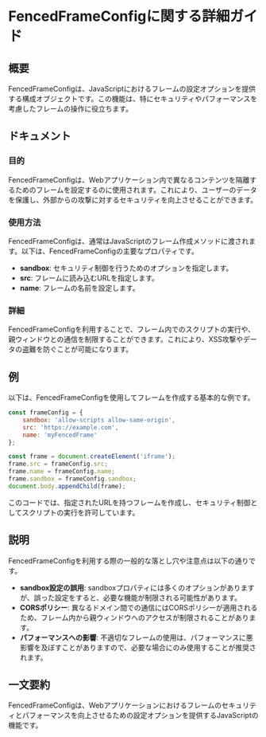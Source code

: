 <!--
Meta Description: # FencedFrameConfigに関する詳細ガイド ## 概要 FencedFrameConfigは、JavaScriptにおけるフレームの設定オプションを提供する構成オブジェクトです。この機能は、特にセキュリティやパフォーマンスを考慮したフレームの操作に役立ちます。 ## ドキュメント ##...
Meta Keywords: frame, fencedframeconfigは, sandbox, src, name
-->

# FencedFrameConfigに関する詳細ガイド

## 概要
FencedFrameConfigは、JavaScriptにおけるフレームの設定オプションを提供する構成オブジェクトです。この機能は、特にセキュリティやパフォーマンスを考慮したフレームの操作に役立ちます。

## ドキュメント
### 目的
FencedFrameConfigは、Webアプリケーション内で異なるコンテンツを隔離するためのフレームを設定するのに使用されます。これにより、ユーザーのデータを保護し、外部からの攻撃に対するセキュリティを向上させることができます。

### 使用方法
FencedFrameConfigは、通常はJavaScriptのフレーム作成メソッドに渡されます。以下は、FencedFrameConfigの主要なプロパティです。

- **sandbox**: セキュリティ制御を行うためのオプションを指定します。
- **src**: フレームに読み込むURLを指定します。
- **name**: フレームの名前を設定します。

### 詳細
FencedFrameConfigを利用することで、フレーム内でのスクリプトの実行や、親ウィンドウとの通信を制限することができます。これにより、XSS攻撃やデータの盗難を防ぐことが可能になります。

## 例
以下は、FencedFrameConfigを使用してフレームを作成する基本的な例です。

```javascript
const frameConfig = {
    sandbox: 'allow-scripts allow-same-origin',
    src: 'https://example.com',
    name: 'myFencedFrame'
};

const frame = document.createElement('iframe');
frame.src = frameConfig.src;
frame.name = frameConfig.name;
frame.sandbox = frameConfig.sandbox;
document.body.appendChild(frame);
```

このコードでは、指定されたURLを持つフレームを作成し、セキュリティ制御としてスクリプトの実行を許可しています。

## 説明
FencedFrameConfigを利用する際の一般的な落とし穴や注意点は以下の通りです。

- **sandbox設定の誤用**: sandboxプロパティには多くのオプションがありますが、誤った設定をすると、必要な機能が制限される可能性があります。
- **CORSポリシー**: 異なるドメイン間での通信にはCORSポリシーが適用されるため、フレーム内から親ウィンドウへのアクセスが制限されることがあります。
- **パフォーマンスへの影響**: 不適切なフレームの使用は、パフォーマンスに悪影響を及ぼすことがありますので、必要な場合にのみ使用することが推奨されます。

## 一文要約
FencedFrameConfigは、Webアプリケーションにおけるフレームのセキュリティとパフォーマンスを向上させるための設定オプションを提供するJavaScriptの機能です。
